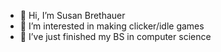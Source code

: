 - 👋 Hi, I’m Susan Brethauer
- 👀 I’m interested in making clicker/idle games
- 🌱 I’ve just finished my BS in computer science

<!---
CreasedPaper/CreasedPaper is a ✨ special ✨ repository because its `README.md` (this file) appears on your GitHub profile.
You can click the Preview link to take a look at your changes.
--->

